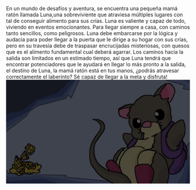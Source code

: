 En un mundo de desafíos y aventura,
se encuentra una pequeña mamá ratón
llamada Luna,una sobreviviente que 
atraviesa múltiples lugares con tal
de conseguir alimento para sus crías.
Luna es valiente y capaz de todo,
viviendo en eventos emocionantes.
Para llegar siempre a casa, con caminos
tanto sencillos, como peligrosos.
Luna debe embarcarse por la lógica
y audacia para poder llegar a la puerta
que le dirige a su hogar con sus crías,
pero en su travesía debe de traspasar
encrucijadas misteriosas, con quesos 
que es el alimento fundamental cual 
deberá agarrar. Los caminos hacia la 
salida son limitados en un estimado 
tiempo, así que Luna tendrá que encontrar
potenciadores que le ayudará en llegar
lo más pronto a la salida, el destino de
Luna, la mamá ratón está en tus manos,
¿podrás atravesar correctamente el laberinto?
Sé capaz de llegar a la meta y disfruta!
![Background](../../resource/fondos/Fondo_menu_historia.jpg)